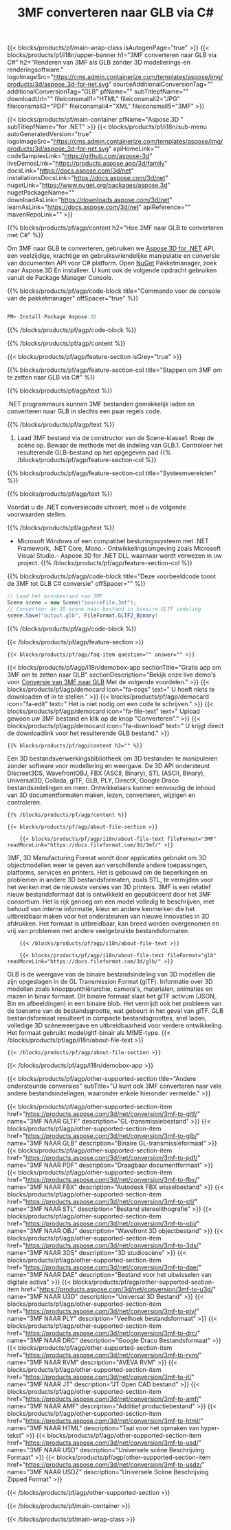 ﻿---
title: 3MF converteren naar GLB via C# 
weight: 530
url: /nl/net/conversion/3mf-to-glb/ 
description: Voorbeeldcode voor 3MF naar GLB C# conversie. Gebruik API voorbeeldcode voor batch 3MF bestanden naar GLB conversie binnen VB.NET, Asp.NET of een op .NET gebaseerde toepassing.
---
{{< blocks/products/pf/main-wrap-class isAutogenPage="true" >}}
{{< blocks/products/pf/i18n/upper-banner h1="3MF converteren naar GLB via C#" h2="Renderen van 3MF als GLB zonder 3D modellerings-en renderingsoftware." logoImageSrc="https://cms.admin.containerize.com/templates/aspose/img/products/3d/aspose_3d-for-net.svg" sourceAdditionalConversionTag="" additionalConversionTag="GLB" pfName="" subTitlepfName="" downloadUrl="" fileiconsmall1="HTML" fileiconsmall2="JPG" fileiconsmall3="PDF" fileiconsmall4="XML" fileiconsmall5="3MF" >}}

{{< blocks/products/pf/main-container pfName="Aspose.3D " subTitlepfName="for .NET" >}}
{{< blocks/products/pf/i18n/sub-menu autoGeneratedVersion="true" logoImageSrc="https://cms.admin.containerize.com/templates/aspose/img/products/3d/aspose_3d-for-net.svg" apiHomeLink="" codeSamplesLink="https://github.com/aspose-3d" liveDemosLink="https://products.aspose.app/3d/family" docsLink="https://docs.aspose.com/3d/net" installationsDocsLink="https://docs.aspose.com/3d/net" nugetLink="https://www.nuget.org/packages/aspose.3d" nugetPackageName="" downloadAsLink="https://downloads.aspose.com/3d/net" learnAsLink="https://docs.aspose.com/3d/net" apiReference="" mavenRepoLink="" >}}

{{% blocks/products/pf/agp/content h2="Hoe 3MF naar GLB te converteren met C#" %}}

 Om 3MF naar GLB te converteren, gebruiken we
 [Aspose.3D for .NET](https://products.aspose.com/3d/net) 
 API, een veelzijdige, krachtige en gebruiksvriendelijke manipulatie en conversie van documenten API voor C# platform. Open
 [NuGet](https://www.nuget.org/packages/aspose.3d) 
 Pakketmanager, zoek naar
 Aspose.3D 
 En installeer. U kunt ook de volgende opdracht gebruiken vanuit de Package Manager Console.

{{% blocks/products/pf/agp/code-block title="Commando voor de console van de pakketmanager" offSpacer="true" %}}

```cs

PM> Install-Package Aspose.3D


```

{{% /blocks/products/pf/agp/code-block %}}

{{% /blocks/products/pf/agp/content %}}

{{< blocks/products/pf/agp/feature-section isGrey="true" >}}

{{% blocks/products/pf/agp/feature-section-col title="Stappen om 3MF om te zetten naar GLB via C#" %}}

{{% blocks/products/pf/agp/text %}}

 .NET programmeurs kunnen 3MF bestanden gemakkelijk laden en converteren naar GLB in slechts een paar regels code.

{{% /blocks/products/pf/agp/text %}}

1. Laad 3MF bestand via de constructor van de Scene-klasse1. Roep de scène op. Bewaar de methode met de indeling van GLB.1. Controleer het resulterende GLB-bestand op het opgegeven pad
{{% /blocks/products/pf/agp/feature-section-col %}}

{{% blocks/products/pf/agp/feature-section-col title="Systeemvereisten" %}}

{{% blocks/products/pf/agp/text %}}

 Voordat u de .NET conversiecode uitvoert, moet u de volgende voorwaarden stellen.

{{% /blocks/products/pf/agp/text %}}

- Microsoft Windows of een compatibel besturingssysteem met .NET Framework, .NET Core, Mono.- Ontwikkelingsomgeving zoals Microsoft Visual Studio.- Aspose.3D for .NET DLL waarnaar wordt verwezen in uw project.
{{% /blocks/products/pf/agp/feature-section-col %}}

{{% blocks/products/pf/agp/code-block title="Deze voorbeeldcode toont de 3MF tot GLB C# conversie" offSpacer="" %}}

```cs
// Laad het bronbestand van 3MF
Scene scene = new Scene("sourceFile.3mf");
// Converteer de 3D scène naar bestand in binaire GLTF indeling
scene.Save("output.glb", FileFormat.GLTF2_Binary)

```

{{% /blocks/products/pf/agp/code-block %}}

{{< /blocks/products/pf/agp/feature-section >}}

    {{< blocks/products/pf/agp/faq-item question="" answer="" >}}
 

<!-- aboutfile Starts -->

{{< blocks/products/pf/agp/i18n/demobox-app sectionTitle="Gratis app om 3MF om te zetten naar GLB" sectionDescription="Bekijk onze live demo\'s voor [Conversie van 3MF naar GLB](https://products.aspose.app/3d/conversion/3mf-to-glb) Met de volgende voordelen." >}}
        {{< blocks/products/pf/agp/democard icon="fa-cogs" text=" U hoeft niets te downloaden of in te stellen." >}}
        {{< blocks/products/pf/agp/democard icon="fa-edit" text=" Het is niet nodig om een code te schrijven." >}}
        {{< blocks/products/pf/agp/democard icon="fa-file-text" text=" Upload gewoon uw 3MF bestand en klik op de knop \"Converteren\"." >}}
        {{< blocks/products/pf/agp/democard icon="fa-download" text=" U krijgt direct de downloadlink voor het resulterende GLB bestand." >}}

    {{% blocks/products/pf/agp/content h2="" %}}

 Een 3D bestandsverwerkingsbibliotheek om 3D bestanden te manipuleren zonder software voor modellering en weergave. De 3D API ondersteunt Discreet3DS, WavefrontOBJ, FBX (ASCII, Binary), STL (ASCII, Binary), Universal3D, Collada, glTF, GLB, PLY, DirectX, Google Draco bestandsindelingen en meer. Ontwikkelaars kunnen eenvoudig de inhoud van 3D documentformaten maken, lezen, converteren, wijzigen en controleren.



    {{% /blocks/products/pf/agp/content %}}

    {{< blocks/products/pf/agp/about-file-section >}}

        {{< blocks/products/pf/agp/i18n/about-file-text fileFormat="3MF" readMoreLink="https://docs.fileformat.com/3d/3mf/" >}}
3MF, 3D Manufacturing Format wordt door applicaties gebruikt om 3D objectmodellen weer te geven aan verschillende andere toepassingen, platforms, services en printers. Het is gebouwd om de beperkingen en problemen in andere 3D bestandsformaten, zoals STL, te vermijden voor het werken met de nieuwste versies van 3D printers. 3MF is een relatief nieuw bestandsformaat dat is ontwikkeld en gepubliceerd door het 3MF consortium. Het is rijk genoeg om een model volledig te beschrijven, met behoud van interne informatie, kleur en andere kenmerken die het uitbreidbaar maken voor het ondersteunen van nieuwe innovaties in 3D afdrukken. Het formaat is uitbreidbaar, kan breed worden overgenomen en vrij van problemen met andere veelgebruikte bestandsformaten.

        {{< /blocks/products/pf/agp/i18n/about-file-text >}}

        {{< blocks/products/pf/agp/i18n/about-file-text fileFormat="glb" readMoreLink="https://docs.fileformat.com/3d/glb/" >}}
GLB is de weergave van de binaire bestandsindeling van 3D modellen die zijn opgeslagen in de GL Transmission Format (glTF). Informatie over 3D modellen zoals knooppunthiërarchie, camera's, materialen, animaties en mazen in binair formaat. Dit binaire formaat slaat het glTF activum (JSON,. Bin en afbeeldingen) in een binaire blob. Het vermijdt ook het probleem van de toename van de bestandsgrootte, wat gebeurt in het geval van glTF. GLB bestandsformaat resulteert in compacte bestandsgroottes, snel laden, volledige 3D scèneweergave en uitbreidbaarheid voor verdere ontwikkeling. Het formaat gebruikt model/gltf-binair als MIME-type.
        {{< /blocks/products/pf/agp/i18n/about-file-text >}}

    {{< /blocks/products/pf/agp/about-file-section >}}

{{< /blocks/products/pf/agp/i18n/demobox-app >}}

<!-- aboutfile Ends -->

{{< blocks/products/pf/agp/other-supported-section title="Andere ondersteunde conversies" subTitle="U kunt ook 3MF converteren naar vele andere bestandsindelingen, waaronder enkele hieronder vermelde." >}}

{{< blocks/products/pf/agp/other-supported-section-item href="https://products.aspose.com/3d/net/conversion/3mf-to-gltf/" name="3MF NAAR GLTF" description="GL-transmissiebestand" >}}
{{< blocks/products/pf/agp/other-supported-section-item href="https://products.aspose.com/3d/net/conversion/3mf-to-glb/" name="3MF NAAR GLB" description="Binaire GL-transmissieformaat" >}}
{{< blocks/products/pf/agp/other-supported-section-item href="https://products.aspose.com/3d/net/conversion/3mf-to-pdf/" name="3MF NAAR PDF" description="Draagbaar documentformaat" >}}
{{< blocks/products/pf/agp/other-supported-section-item href="https://products.aspose.com/3d/net/conversion/3mf-to-fbx/" name="3MF NAAR FBX" description="Autodesk FBX wisselbestand" >}}
{{< blocks/products/pf/agp/other-supported-section-item href="https://products.aspose.com/3d/net/conversion/3mf-to-stl/" name="3MF NAAR STL" description="Bestand stereolithografie" >}}
{{< blocks/products/pf/agp/other-supported-section-item href="https://products.aspose.com/3d/net/conversion/3mf-to-obj/" name="3MF NAAR OBJ" description="Wavefront 3D objectbestand" >}}
{{< blocks/products/pf/agp/other-supported-section-item href="https://products.aspose.com/3d/net/conversion/3mf-to-3ds/" name="3MF NAAR 3DS" description="3D studioscène" >}}
{{< blocks/products/pf/agp/other-supported-section-item href="https://products.aspose.com/3d/net/conversion/3mf-to-dae/" name="3MF NAAR DAE" description="Bestand voor het uitwisselen van digitale activa" >}}
{{< blocks/products/pf/agp/other-supported-section-item href="https://products.aspose.com/3d/net/conversion/3mf-to-u3d/" name="3MF NAAR U3D" description="Universal 3D Bestand" >}}
{{< blocks/products/pf/agp/other-supported-section-item href="https://products.aspose.com/3d/net/conversion/3mf-to-ply/" name="3MF NAAR PLY" description="Veelhoek bestandsformaat" >}}
{{< blocks/products/pf/agp/other-supported-section-item href="https://products.aspose.com/3d/net/conversion/3mf-to-drc/" name="3MF NAAR DRC" description="Google Draco Bestandsformaat" >}}
{{< blocks/products/pf/agp/other-supported-section-item href="https://products.aspose.com/3d/net/conversion/3mf-to-rvm/" name="3MF NAAR RVM" description="AVEVA RVM" >}}
{{< blocks/products/pf/agp/other-supported-section-item href="https://products.aspose.com/3d/net/conversion/3mf-to-jt/" name="3MF NAAR JT" description="JT Open CAD bestand" >}}
{{< blocks/products/pf/agp/other-supported-section-item href="https://products.aspose.com/3d/net/conversion/3mf-to-amf/" name="3MF NAAR AMF" description="Additief productiebestand" >}}
{{< blocks/products/pf/agp/other-supported-section-item href="https://products.aspose.com/3d/net/conversion/3mf-to-html/" name="3MF NAAR HTML" description="Taal voor het opmaken van hyper-tekst" >}}
{{< blocks/products/pf/agp/other-supported-section-item href="https://products.aspose.com/3d/net/conversion/3mf-to-usd/" name="3MF NAAR USD" description="Universele scène Beschrijving Formaat" >}}
{{< blocks/products/pf/agp/other-supported-section-item href="https://products.aspose.com/3d/net/conversion/3mf-to-usdz/" name="3MF NAAR USDZ" description="Universele Scène Beschrijving Zipped Format" >}}

{{< /blocks/products/pf/agp/other-supported-section >}}

{{< /blocks/products/pf/main-container >}}
    
{{< /blocks/products/pf/main-wrap-class >}}
